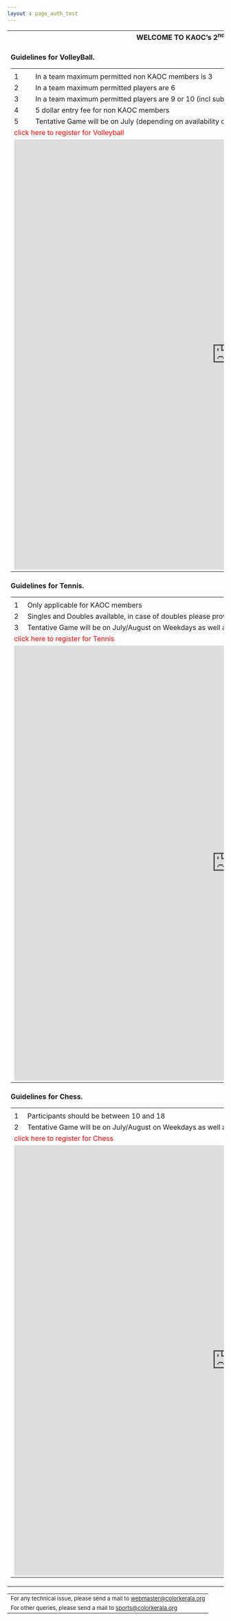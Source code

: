 ```yaml
---
layout : page_auth_test
---
```

<script src="https://ajax.googleapis.com/ajax/libs/jquery/3.2.1/jquery.min.js"></script>
<script>
$(document).ready(function() {
$("#volleyball_reg").hide();
$("#tennis_reg").hide();
$("#chess_reg").hide();
$("#vb_enb").click(function(){$("#volleyball_reg").toggle("slow");$("#tennis_reg").hide();$("#chess_reg").hide();});
$("#tn_enb").click(function(){$("#volleyball_reg").hide();$("#tennis_reg").toggle("slow");$("#chess_reg").hide();});
$("#ch_enb").click(function(){$("#volleyball_reg").hide();$("#tennis_reg").hide();$("#chess_reg").toggle("slow");})
}
)	
</script>

<table id="main table" align="center" style="border:0" onLoad="resetAll()">
	<tr style="border:0;background:transparent"><td style="border:0;background:transparent">
	<strong> <center>WELCOME TO KAOC’s 2<sup>nd</sup> ANNUAL SPORTS EVENTS. &nbsp; </center></strong><br/>
	</td></tr>
	<tr style="border:0;background:transparent"><td style="border:0;background:transparent">
	<strong> <left>Guidelines for VolleyBall. &nbsp; </left></strong><br/>
	<table id="Volleyball_G" align="left" style="border:0">
		<tr style="border:0;background:transparent"><td style="border:0;background:transparent">
		<tr style="border:0;background:transparent"><td style="border:0;background:transparent">1</td><td style="border:0;background:transparent"> In a team maximum permitted non KAOC members is 3 </td></tr>
		<tr style="border:0;background:transparent"><td style="border:0;background:transparent">2</td><td style="border:0;background:transparent"> In a team maximum permitted players are 6 </td></tr>
		<tr style="border:0;background:transparent"><td style="border:0;background:transparent">3</td><td style="border:0;background:transparent"> In a team maximum permitted players are 9 or 10 (incl subs) </td></tr>
		<tr style="border:0;background:transparent"><td style="border:0;background:transparent">4</td><td style="border:0;background:transparent"> 5 dollar entry fee for non KAOC members  </td></tr>
		<tr style="border:0;background:transparent"><td style="border:0;background:transparent">5</td><td style="border:0;background:transparent"> Tentative Game will be on July (depending on availability of court)  </td></tr>
		<tr style="border:0;background:transparent"><td style="border:0;background:transparent" colspan="2"> <div id="vb_enb"> <font style="color:red">click here to register for Volleyball</font> </div></td></tr>
		<tr style="border:0;background:transparent"><td style="border:0;background:transparent" colspan="2">  <div id="volleyball_reg"><iframe src="https://goo.gl/forms/5fA5bkLsxohE2w7a2" width="999" height="999" frameborder="0" marginheight="0" marginwidth="0">Loading...</iframe></div></td></tr>
		</td></tr>
	</table>
	</td></tr>
	<tr style="border:0;background:transparent"><td style="border:0;background:transparent">
	<strong> <left>Guidelines for Tennis. &nbsp; </left></strong><br/>
	<table id="Tennis_G" align="left" style="border:0">
		<tr style="border:0;background:transparent"><td style="border:0;background:transparent">
		<tr style="border:0;background:transparent"><td style="border:0;background:transparent">1</td><td style="border:0;background:transparent"> Only applicable for KAOC members </td></tr>
		<tr style="border:0;background:transparent"><td style="border:0;background:transparent">2</td><td style="border:0;background:transparent"> Singles and Doubles available, in case of doubles please provide the partner name while registering </td></tr>
		<tr style="border:0;background:transparent"><td style="border:0;background:transparent">3</td><td style="border:0;background:transparent"> Tentative Game will be on July/August on Weekdays as well as Weekends (depending on availability of court)  </td></tr>
		<tr style="border:0;background:transparent"><td style="border:0;background:transparent" colspan="2"> <div id="tn_enb"> <font style="color:red">click here to register for Tennis </font></div></td></tr>
		<tr style="border:0;background:transparent"><td style="border:0;background:transparent" colspan="2">  <div id="tennis_reg"><iframe src="https://goo.gl/forms/LRZeKTNg5xRhC9oY2" width="999" height="1010" frameborder="0" marginheight="0" marginwidth="0">Loading...</iframe></div></td></tr>
		</td></tr>
	</table>
	</td></tr>
	<tr style="border:0;background:transparent"><td style="border:0;background:transparent">
	<strong> <left>Guidelines for Chess. &nbsp; </left></strong><br/>
	<table id="Chess_G" align="left" style="border:0">
		<tr style="border:0;background:transparent"><td style="border:0;background:transparent">
		<tr style="border:0;background:transparent"><td style="border:0;background:transparent">1</td><td style="border:0;background:transparent"> Participants should be between 10 and 18 </td></tr>
		<tr style="border:0;background:transparent"><td style="border:0;background:transparent">2</td><td style="border:0;background:transparent"> Tentative Game will be on July/August on Weekdays as well as Weekends (depending on availability of court)  </td></tr>
		<tr style="border:0;background:transparent"><td style="border:0;background:transparent" colspan="2"> <div id="ch_enb"> <font style="color:red">click here to register for Chess</font> </div></td></tr>
		<tr style="border:0;background:transparent"><td style="border:0;background:transparent" colspan="2">  <div id="chess_reg"><iframe src="https://goo.gl/forms/xI3DpwxZtZ58dXvk2" width="999" height="999" frameborder="0" marginheight="0" marginwidth="0">Loading...</iframe></div></td></tr>
		</td></tr>
	</table>
	</td></tr>
</table>
<table>
  <tr style="border:0;background:transparent">
   <td style="border:0"> <font size="2"> For any technical issue, please send a mail to <u> webmaster@colorkerala.org </u></font></td></tr>
  <tr style="border:0;background:transparent">
    <td style="border:0">  <font size="2">For other queries, please send a mail to <u> sports@colorkerala.org </u></font></td></tr>
  </table>
